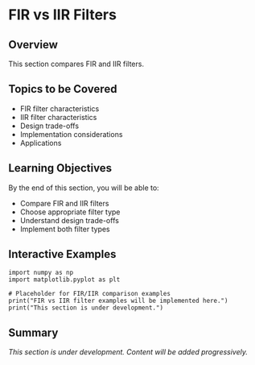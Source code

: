 # FIR vs IIR Filters

## Overview

This section compares FIR and IIR filters.

## Topics to be Covered

- FIR filter characteristics
- IIR filter characteristics
- Design trade-offs
- Implementation considerations
- Applications

## Learning Objectives

By the end of this section, you will be able to:
- Compare FIR and IIR filters
- Choose appropriate filter type
- Understand design trade-offs
- Implement both filter types

## Interactive Examples

```{code-cell} python
import numpy as np
import matplotlib.pyplot as plt

# Placeholder for FIR/IIR comparison examples
print("FIR vs IIR filter examples will be implemented here.")
print("This section is under development.")
```

## Summary

*This section is under development. Content will be added progressively.*
